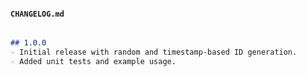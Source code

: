 #### `CHANGELOG.md`

```markdown

## 1.0.0
- Initial release with random and timestamp-based ID generation.
- Added unit tests and example usage.